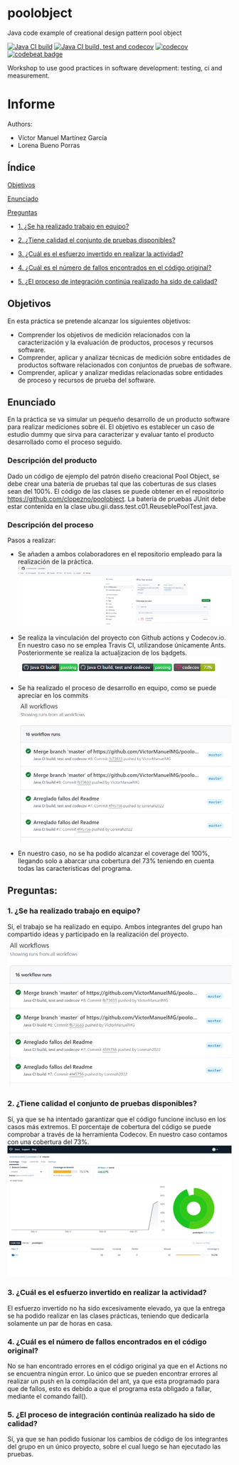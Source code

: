 poolobject
==========

Java code example of creational design pattern pool object

[![Java CI build](https://github.com/VictorManuelMG/poolobject/actions/workflows/ci_jdk11_build.yml/badge.svg)](https://github.com/VictorManuelMG/poolobject/actions/workflows/ci_jdk11_build.yml) [![Java CI build, test and codecov](https://github.com/VictorManuelMG/poolobject/actions/workflows/ci_jdk1.8_build_test.yml/badge.svg)](https://github.com/VictorManuelMG/poolobject/actions/workflows/ci_jdk1.8_build_test.yml)
[![codecov](https://codecov.io/gh/VictorManuelMG/poolobject/graph/badge.svg?token=XV8Q2HTMNH)](https://codecov.io/gh/VictorManuelMG/poolobject)
[![codebeat badge](https://codebeat.co/badges/d4e8433b-1ac6-4d50-b476-5890514608bc)](https://codebeat.co/projects/github-com-lorenah2022-poolobject-master)

Workshop to use good practices in software development: testing, ci and measurement.

Informe
==========
Authors:

- Víctor Manuel Martínez García
- Lorena Bueno Porras

## Índice
[Objetivos](#objetivos)

[Enunciado](#enunciado)

[Preguntas](#preguntas)

- [1. ¿Se ha realizado trabajo en equipo?](#1-se-ha-realizado-trabajo-en-equipo)

- [2. ¿Tiene calidad el conjunto de pruebas disponibles?](#2-tiene-calidad-el-conjunto-de-pruebas-disponibles)

- [3. ¿Cuál es el esfuerzo invertido en realizar la actividad?](#3-cuál-es-el-esfuerzo-invertido-en-realizar-la-actividad)

- [4. ¿Cuál es el número de fallos encontrados en el código original?](#4-cuál-es-el-número-de-fallos-encontrados-en-el-código-original)

- [5. ¿El proceso de integración continúa realizado ha sido de calidad?](#5-el-proceso-de-integración-continúa-realizado-ha-sido-de-calidad)

## Objetivos
En esta práctica se pretende alcanzar los siguientes objetivos:
- Comprender los objetivos de medición relacionados con la caracterización y la evaluación de
productos, procesos y recursos software.
- Comprender, aplicar y analizar técnicas de medición sobre entidades de productos software
relacionados con conjuntos de pruebas de software.
- Comprender, aplicar y analizar medidas relacionadas sobre entidades de proceso y recursos de
prueba del software.


## Enunciado
En la práctica se va simular un pequeño desarrollo de un producto software para realizar mediciones sobre él.
El objetivo es establecer un caso de estudio dummy que sirva para caracterizar y evaluar tanto el producto
desarrollado como el proceso seguido.

### Descripción del producto
Dado un código de ejemplo del patrón diseño creacional Pool Object, se debe crear una batería de pruebas tal que las coberturas de sus clases sean del 100%. El código de las clases se puede obtener en el repositorio https://github.com/clopezno/poolobject. La batería de pruebas JUnit debe estar contenida en la clase ubu.gii.dass.test.c01.ReuseblePoolTest.java.

### Descripción del proceso
Pasos a realizar:
- Se añaden a ambos colaboradores en el repositorio empleado para la realización de la práctica.
![Imagen de colaboradores](imagenes/colaboradores.png)

- Se realiza la vinculación del proyecto con Github actions y Codecov.io. En nuestro caso no se emplea Travis CI, utilizandose únicamente Ants. Posteriormente se realiza la actualizacion de los badgets.
![Imagen de los badges](imagenes/badges.png)

- Se ha realizado el proceso de desarrollo en equipo, como se puede apreciar en los commits
![Imagen de commit](imagenes/workflows.jpg)

- En nuestro caso, no se ha podido alcanzar el coverage del 100%, llegando solo a abarcar una cobertura del 73% teniendo en cuenta todas las características del programa.


## Preguntas:
### 1. ¿Se ha realizado trabajo en equipo?
Sí, el trabajo se ha realizado en equipo. Ambos integrantes del grupo han compartido ideas y participado en la realización del proyecto.
![Imagen de commit](imagenes/workflows.jpg)

### 2. ¿Tiene calidad el conjunto de pruebas disponibles?
Sí, ya que se ha intentado garantizar que el código funcione incluso en los casos más extremos. El porcentaje de cobertura del código se puede comprobar a través de la herramienta Codecov. En nuestro caso contamos con una cobertura del 73%.
![Imagen de coverage](imagenes/Coverage.png)
   
### 3. ¿Cuál es el esfuerzo invertido en realizar la actividad?
El esfuerzo invertido no ha sido excesivamente elevado, ya que la entrega se ha podido realizar en las clases prácticas, teniendo que dedicarla solamente un par de horas en casa.
   
### 4. ¿Cuál es el número de fallos encontrados en el código original?
No se han encontrado errores en el código original ya que en el Actions no se encuentra ningún error. Lo único que se pueden encontrar errores al realizar un push en la compilación del ant, ya que esta programado para que de fallos, esto es debido a que el programa esta obligado a fallar, mediante el comando fail(). 
   
### 5. ¿El proceso de integración continúa realizado ha sido de calidad?
Sí, ya que se han podido fusionar los cambios de código de los integrantes del grupo en un único proyecto, sobre el cual luego se han ejecutado las pruebas.

